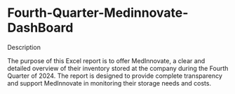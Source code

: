 # Fourth-Quarter-Medinnovate-DashBoard

Description 

The purpose of this Excel report is to offer MedInnovate, a clear and detailed overview of their inventory stored at the company during the Fourth Quarter of 2024. The report is designed to provide complete transparency and support MedInnovate in monitoring their storage needs and costs.
